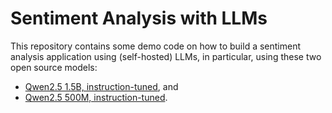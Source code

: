 # Sentiment Analysis with LLMs

This repository contains some demo code on how to build a sentiment analysis application using (self-hosted) LLMs, 
in particular, using these two open source models:

- [Qwen2.5 1.5B, instruction-tuned](https://huggingface.co/bartowski/Qwen2.5-1.5B-Instruct-GGUF/blob/main/Qwen2.5-1.5B-Instruct-Q5_K_M.gguf), and
- [Qwen2.5 500M, instruction-tuned](https://huggingface.co/bartowski/Qwen2.5-0.5B-Instruct-GGUF/blob/main/Qwen2.5-0.5B-Instruct-Q5_K_M.gguf).
